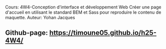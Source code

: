 Cours: 4W4-Conception d'interface et développement Web
Créer une page d'accueil en utilisant le standard BEM et Sass pour reproduire le contenu de maquette. 
Auteur: Yohan Jacques 

## Github-page: https://timoune05.github.io/h25-4W4/